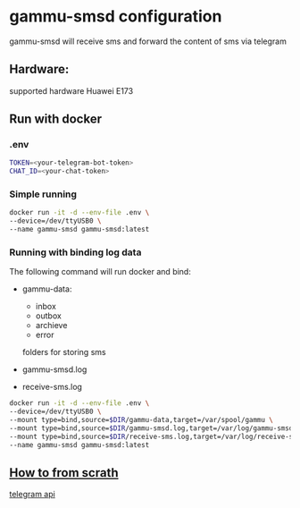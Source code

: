 # gammu-smsd configuration

gammu-smsd will receive sms and forward the content of sms via telegram

## Hardware:
supported hardware Huawei E173


## Run with docker

### .env

```bash
TOKEN=<your-telegram-bot-token>
CHAT_ID=<your-chat-token>
```

### Simple running

```bash
docker run -it -d --env-file .env \
--device=/dev/ttyUSB0 \
--name gammu-smsd gammu-smsd:latest
```

### Running with binding log data
The following command will run docker and bind:

- gammu-data:
    - inbox
    - outbox
    - archieve
    - error

    folders for storing sms

- gammu-smsd.log
- receive-sms.log

```bash
docker run -it -d --env-file .env \
--device=/dev/ttyUSB0 \
--mount type=bind,source=$DIR/gammu-data,target=/var/spool/gammu \
--mount type=bind,source=$DIR/gammu-smsd.log,target=/var/log/gammu-smsd.log \
--mount type=bind,source=$DIR/receive-sms.log,target=/var/log/receive-sms.log \
--name gammu-smsd gammu-smsd:latest
```


## [How to from scrath](How_to.md)

[telegram api](https://core.telegram.org/bots/api)